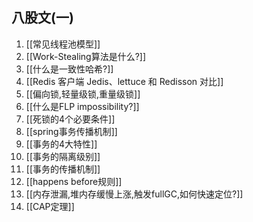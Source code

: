       
## 八股文(一)
  
1. [[常见线程池模型]]
2. [[Work-Stealing算法是什么?]]
3. [[什么是一致性哈希?]]
4. [[Redis 客户端 Jedis、lettuce 和 Redisson 对比]]
5. [[偏向锁,轻量级锁,重量级锁]] 
6. [[什么是FLP impossibility?]]
7. [[死锁的4个必要条件]]
8. [[spring事务传播机制]]
9. [[事务的4大特性]]
10. [[事务的隔离级别]]
11. [[事务的传播机制]]
12. [[happens before规则]]
13. [[内存泄漏,堆内存缓慢上涨,触发fullGC,如何快速定位?]]
14. [[CAP定理]]
